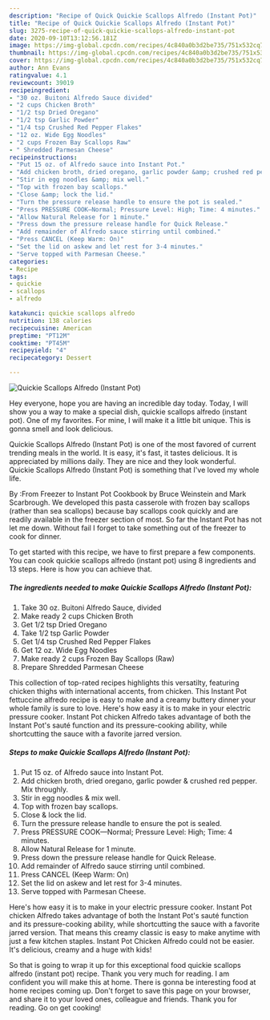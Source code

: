 ```yaml
---
description: "Recipe of Quick Quickie Scallops Alfredo (Instant Pot)"
title: "Recipe of Quick Quickie Scallops Alfredo (Instant Pot)"
slug: 3275-recipe-of-quick-quickie-scallops-alfredo-instant-pot
date: 2020-09-10T13:12:56.181Z
image: https://img-global.cpcdn.com/recipes/4c840a0b3d2be735/751x532cq70/quickie-scallops-alfredo-instant-pot-recipe-main-photo.jpg
thumbnail: https://img-global.cpcdn.com/recipes/4c840a0b3d2be735/751x532cq70/quickie-scallops-alfredo-instant-pot-recipe-main-photo.jpg
cover: https://img-global.cpcdn.com/recipes/4c840a0b3d2be735/751x532cq70/quickie-scallops-alfredo-instant-pot-recipe-main-photo.jpg
author: Ann Evans
ratingvalue: 4.1
reviewcount: 39019
recipeingredient:
- "30 oz. Buitoni Alfredo Sauce divided"
- "2 cups Chicken Broth"
- "1/2 tsp Dried Oregano"
- "1/2 tsp Garlic Powder"
- "1/4 tsp Crushed Red Pepper Flakes"
- "12 oz. Wide Egg Noodles"
- "2 cups Frozen Bay Scallops Raw"
- " Shredded Parmesan Cheese"
recipeinstructions:
- "Put 15 oz. of Alfredo sauce into Instant Pot."
- "Add chicken broth, dried oregano, garlic powder &amp; crushed red pepper. Mix throughly."
- "Stir in egg noodles &amp; mix well."
- "Top with frozen bay scallops."
- "Close &amp; lock the lid."
- "Turn the pressure release handle to ensure the pot is sealed."
- "Press PRESSURE COOK—Normal; Pressure Level: High; Time: 4 minutes."
- "Allow Natural Release for 1 minute."
- "Press down the pressure release handle for Quick Release."
- "Add remainder of Alfredo sauce stirring until combined."
- "Press CANCEL (Keep Warm: On)"
- "Set the lid on askew and let rest for 3-4 minutes."
- "Serve topped with Parmesan Cheese."
categories:
- Recipe
tags:
- quickie
- scallops
- alfredo

katakunci: quickie scallops alfredo 
nutrition: 138 calories
recipecuisine: American
preptime: "PT12M"
cooktime: "PT45M"
recipeyield: "4"
recipecategory: Dessert

---
```



![Quickie Scallops Alfredo (Instant Pot)](https://img-global.cpcdn.com/recipes/4c840a0b3d2be735/751x532cq70/quickie-scallops-alfredo-instant-pot-recipe-main-photo.jpg)

Hey everyone, hope you are having an incredible day today. Today, I will show you a way to make a special dish, quickie scallops alfredo (instant pot). One of my favorites. For mine, I will make it a little bit unique. This is gonna smell and look delicious.

Quickie Scallops Alfredo (Instant Pot) is one of the most favored of current trending meals in the world. It is easy, it's fast, it tastes delicious. It is appreciated by millions daily. They are nice and they look wonderful. Quickie Scallops Alfredo (Instant Pot) is something that I've loved my whole life.

By :From Freezer to Instant Pot Cookbook by Bruce Weinstein and Mark Scarbrough. We developed this pasta casserole with frozen bay scallops (rather than sea scallops) because bay scallops cook quickly and are readily available in the freezer section of most. So far the Instant Pot has not let me down. Without fail I forget to take something out of the freezer to cook for dinner.


To get started with this recipe, we have to first prepare a few components. You can cook quickie scallops alfredo (instant pot) using 8 ingredients and 13 steps. Here is how you can achieve that.

<!--inarticleads1-->

##### The ingredients needed to make Quickie Scallops Alfredo (Instant Pot):

1. Take 30 oz. Buitoni Alfredo Sauce, divided
1. Make ready 2 cups Chicken Broth
1. Get 1/2 tsp Dried Oregano
1. Take 1/2 tsp Garlic Powder
1. Get 1/4 tsp Crushed Red Pepper Flakes
1. Get 12 oz. Wide Egg Noodles
1. Make ready 2 cups Frozen Bay Scallops (Raw)
1. Prepare  Shredded Parmesan Cheese


This collection of top-rated recipes highlights this versatilty, featuring chicken thighs with international accents, from chicken. This Instant Pot fettuccine alfredo recipe is easy to make and a creamy buttery dinner your whole family is sure to love. Here&#39;s how easy it is to make in your electric pressure cooker. Instant Pot chicken Alfredo takes advantage of both the Instant Pot&#39;s sauté function and its pressure-cooking ability, while shortcutting the sauce with a favorite jarred version. 

<!--inarticleads2-->

##### Steps to make Quickie Scallops Alfredo (Instant Pot):

1. Put 15 oz. of Alfredo sauce into Instant Pot.
1. Add chicken broth, dried oregano, garlic powder &amp; crushed red pepper. Mix throughly.
1. Stir in egg noodles &amp; mix well.
1. Top with frozen bay scallops.
1. Close &amp; lock the lid.
1. Turn the pressure release handle to ensure the pot is sealed.
1. Press PRESSURE COOK—Normal; Pressure Level: High; Time: 4 minutes.
1. Allow Natural Release for 1 minute.
1. Press down the pressure release handle for Quick Release.
1. Add remainder of Alfredo sauce stirring until combined.
1. Press CANCEL (Keep Warm: On)
1. Set the lid on askew and let rest for 3-4 minutes.
1. Serve topped with Parmesan Cheese.


Here&#39;s how easy it is to make in your electric pressure cooker. Instant Pot chicken Alfredo takes advantage of both the Instant Pot&#39;s sauté function and its pressure-cooking ability, while shortcutting the sauce with a favorite jarred version. That means this creamy classic is easy to make anytime with just a few kitchen staples. Instant Pot Chicken Alfredo could not be easier. It&#39;s delicious, creamy and a huge with kids! 

So that is going to wrap it up for this exceptional food quickie scallops alfredo (instant pot) recipe. Thank you very much for reading. I am confident you will make this at home. There is gonna be interesting food at home recipes coming up. Don't forget to save this page on your browser, and share it to your loved ones, colleague and friends. Thank you for reading. Go on get cooking!
